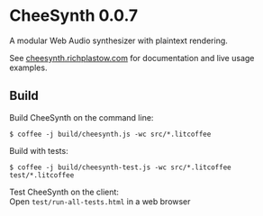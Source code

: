 CheeSynth 0.0.7
===============

A modular Web Audio synthesizer with plaintext rendering.


See [cheesynth.richplastow.com](http://cheesynth.richplastow.com/) for 
documentation and live usage examples. 




Build
-----

Build CheeSynth on the command line: 
```
$ coffee -j build/cheesynth.js -wc src/*.litcoffee
```

Build with tests: 
```
$ coffee -j build/cheesynth-test.js -wc src/*.litcoffee test/*.litcoffee
```

Test CheeSynth on the client:  
Open `test/run-all-tests.html` in a web browser


